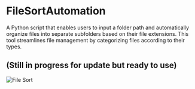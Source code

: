 # FileSortAutomation 
A Python script that enables users to input a folder path and automatically organize files into separate subfolders based on their file extensions. This tool streamlines file management by categorizing files according to their types.
## (Still in progress for update but ready to use)

![File Sort](https://github.com/user-attachments/assets/e98d72e1-b999-472a-b331-d09b03e0bd10)
